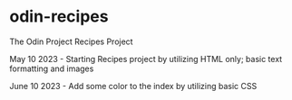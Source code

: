 # odin-recipes
The Odin Project Recipes Project


May 10 2023 - Starting Recipes project by utilizing HTML only; basic text formatting and images

June 10 2023 - Add some color to the index by utilizing basic CSS